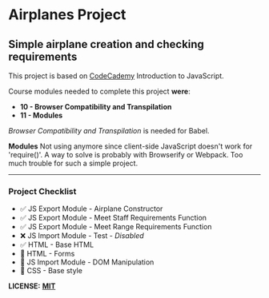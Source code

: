 # Airplanes Project
## Simple airplane creation and checking requirements

This project is based on [CodeCademy](https://www.codecademy.com/learn/introduction-to-javascript) Introduction to JavaScript.

Course modules needed to complete this project **were**:

* **10 - Browser Compatibility and Transpilation**
* **11 - Modules**

*Browser Compatibility and Transpilation* is needed for Babel.

**Modules** Not using anymore since client-side JavaScript doesn't work for 'require()'.
A way to solve is probably with Browserify or Webpack. Too much trouble for such a simple project.

***

### Project Checklist

- ✅ JS Export Module - Airplane Constructor
- ✅ JS Export Module - Meet Staff Requirements Function
- ✅ JS Export Module - Meet Range Requirements Function
- ❌ JS Import Module - Test - *Disabled*
- ✅ HTML - Base HTML
- 🔲 HTML - Forms
- 🔲 JS Import Module - DOM Manipulation
- 🔲 CSS - Base style








**LICENSE:** **[MIT](https://tldrlegal.com/license/mit-license)**
<!--stackedit_data:
eyJoaXN0b3J5IjpbOTc5NDM1ODE1XX0=
-->
